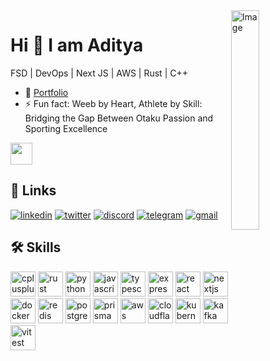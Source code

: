 <picture>
  <img src="https://github.com/lassiecoder/lassiecoder/assets/17312616/2ae4d51a-1aae-45b9-86ae-75d01eb6e446" align="right" width="30%" alt="Image">
</picture>

# Hi 👋 I am Aditya
FSD | DevOps | Next JS | AWS | Rust | C++

* 🚀 [Portfolio](https://iditya.tech)
* ⚡ Fun fact: Weeb by Heart, Athlete by Skill: Bridging the Gap Between Otaku Passion and Sporting Excellence

<img src="https://cultofthepartyparrot.com/parrots/hd/laptop_parrot.gif" width="35" height="35"/>

## 🔗 Links
[![linkedin](https://raw.githubusercontent.com/maurodesouza/profile-readme-generator/master/src/assets/icons/social/linkedin/default.svg)](https://www.linkedin.com/in/iditya/)
[![twitter](https://raw.githubusercontent.com/maurodesouza/profile-readme-generator/master/src/assets/icons/social/twitter/default.svg)](https://twitter.com/am44910606)
[![discord](https://raw.githubusercontent.com/maurodesouza/profile-readme-generator/master/src/assets/icons/social/discord/default.svg)](https://discordapp.com/users/idityage)
[![telegram](https://raw.githubusercontent.com/maurodesouza/profile-readme-generator/master/src/assets/icons/social/telegram/default.svg)](https://t.me/idityage)
[![gmail](https://raw.githubusercontent.com/maurodesouza/profile-readme-generator/master/src/assets/icons/social/gmail/default.svg)](mailto:am44910606@gmail.com?subject=Hello%20!)

## 🛠 Skills
[<img src="https://skillicons.dev/icons?i=cpp" width="40" height="40" alt="cplusplus logo" />](https://isocpp.org/)
[<img src="https://skillicons.dev/icons?i=rust" width="40" height="40" alt="rust logo" />](https://www.rust-lang.org/)
[<img src="https://skillicons.dev/icons?i=py" width="40" height="40" alt="python logo" />](https://www.python.org/)
[<img src="https://skillicons.dev/icons?i=js" width="40" height="40" alt="javascript logo" />](https://developer.mozilla.org/en-US/docs/Web/JavaScript)
[<img src="https://cdn.jsdelivr.net/gh/devicons/devicon/icons/typescript/typescript-original.svg" width="40" height="40" alt="typescript logo" />](https://www.typescriptlang.org/)
[<img src="https://skillicons.dev/icons?i=express" width="40" height="40" alt="express logo" />](https://expressjs.com/)
[<img src="https://skillicons.dev/icons?i=react" width="40" height="40" alt="react logo" />](https://react.dev/)
[<img src="https://skillicons.dev/icons?i=nextjs" width="40" height="40" alt="nextjs logo" />](https://nextjs.org/)
[<img src="https://skillicons.dev/icons?i=docker" width="40" height="40" alt="docker logo" />](https://www.docker.com/)
[<img src="https://skillicons.dev/icons?i=redis" width="40" height="40" alt="redis logo" />](https://redis.io/)
[<img src="https://skillicons.dev/icons?i=postgres" width="40" height="40" alt="postgresql logo" />](https://www.postgresql.org/)
[<img src="https://skillicons.dev/icons?i=prisma" width="40" height="40" alt="prisma logo" />](https://www.prisma.io/)
[<img src="https://skillicons.dev/icons?i=aws" width="40" height="40" alt="aws logo" />](https://aws.amazon.com/)
[<img src="https://skillicons.dev/icons?i=cloudflare" width="40" height="40" alt="cloudflare logo" />](https://www.cloudflare.com/)
[<img src="https://skillicons.dev/icons?i=kubernetes" width="40" height="40" alt="kubernetes logo" />](https://kubernetes.io/)
[<img src="https://skillicons.dev/icons?i=kafka" width="40" height="40" alt="kafka logo" />](https://kafka.apache.org/)
[<img src="https://www.tech-stack-icons.com/assets/light/vitest.svg" width="40" height="40" alt="vitest logo" />](https://vitest.dev/)

<!-- [![Discord Presence](https://lanyard.cnrad.dev/api/768679363767697430)](https://discord.com/users/768679363767697430) -->
<!-- ![LeetCode Stats](https://leetcard.jacoblin.cool/idityage?theme=dark&font=ABeeZee) -->
